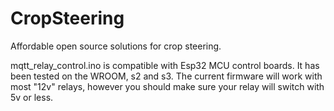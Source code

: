# CropSteering

Affordable open source solutions for crop steering.

mqtt_relay_control.ino is compatible with Esp32 MCU control boards. It has been tested on the WROOM, s2 and s3. The current firmware will work with most "12v" relays, however you should make sure your relay will switch with 5v or less.
